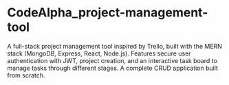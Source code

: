 # CodeAlpha_project-management-tool
A full-stack project management tool inspired by Trello, built with the MERN stack (MongoDB, Express, React, Node.js). Features secure user authentication with JWT, project creation, and an interactive task board to manage tasks through different stages. A complete CRUD application built from scratch.
